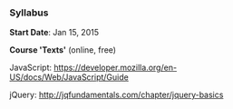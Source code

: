 ### Syllabus

**Start Date**: Jan 15, 2015

**Course 'Texts'** (online, free)

JavaScript: https://developer.mozilla.org/en-US/docs/Web/JavaScript/Guide

jQuery: http://jqfundamentals.com/chapter/jquery-basics
